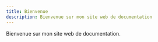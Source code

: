 ```yaml
---
title: Bienvenue
description: Bienvenue sur mon site web de documentation
---
```


Bienvenue sur mon site web de documentation.
